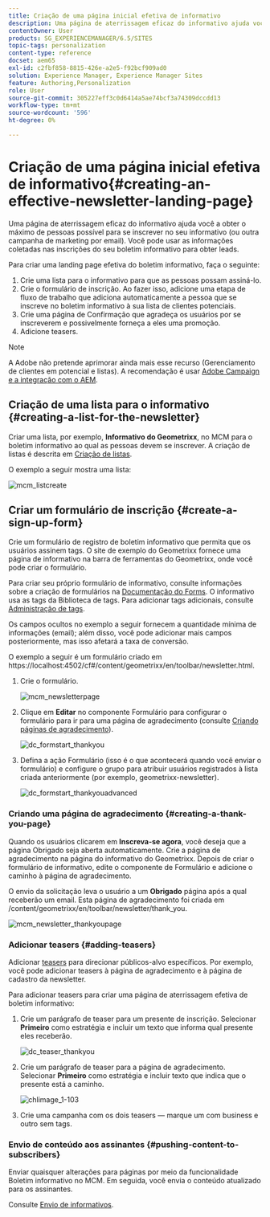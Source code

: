 ```yaml
---
title: Criação de uma página inicial efetiva de informativo
description: Uma página de aterrissagem eficaz do informativo ajuda você a obter o máximo de pessoas possível para se inscrever no seu informativo (ou outra campanha de marketing por email). Você pode usar as informações coletadas nas inscrições do seu boletim informativo para obter leads.
contentOwner: User
products: SG_EXPERIENCEMANAGER/6.5/SITES
topic-tags: personalization
content-type: reference
docset: aem65
exl-id: c2fbf858-8815-426e-a2e5-f92bcf909ad0
solution: Experience Manager, Experience Manager Sites
feature: Authoring,Personalization
role: User
source-git-commit: 305227eff3c0d6414a5ae74bcf3a74309dccdd13
workflow-type: tm+mt
source-wordcount: '596'
ht-degree: 0%

---
```


# Criação de uma página inicial efetiva de informativo{#creating-an-effective-newsletter-landing-page}

Uma página de aterrissagem eficaz do informativo ajuda você a obter o máximo de pessoas possível para se inscrever no seu informativo (ou outra campanha de marketing por email). Você pode usar as informações coletadas nas inscrições do seu boletim informativo para obter leads.

Para criar uma landing page efetiva do boletim informativo, faça o seguinte:

1. Crie uma lista para o informativo para que as pessoas possam assiná-lo.
1. Crie o formulário de inscrição. Ao fazer isso, adicione uma etapa de fluxo de trabalho que adiciona automaticamente a pessoa que se inscreve no boletim informativo à sua lista de clientes potenciais.
1. Crie uma página de Confirmação que agradeça os usuários por se inscreverem e possivelmente forneça a eles uma promoção.
1. Adicione teasers.

>[!NOTE]
>
>A Adobe não pretende aprimorar ainda mais esse recurso (Gerenciamento de clientes em potencial e listas).
>A recomendação é usar [Adobe Campaign e a integração com o AEM](/help/sites-administering/campaign.md).

## Criação de uma lista para o informativo {#creating-a-list-for-the-newsletter}

Criar uma lista, por exemplo, **Informativo do Geometrixx**, no MCM para o boletim informativo ao qual as pessoas devem se inscrever. A criação de listas é descrita em [Criação de listas](/help/sites-classic-ui-authoring/classic-personalization-campaigns.md#creatingnewlists).

O exemplo a seguir mostra uma lista:

![mcm_listcreate](assets/mcm_listcreate.png)

## Criar um formulário de inscrição {#create-a-sign-up-form}

Crie um formulário de registro de boletim informativo que permita que os usuários assinem tags. O site de exemplo do Geometrixx fornece uma página de informativo na barra de ferramentas do Geometrixx, onde você pode criar o formulário.

Para criar seu próprio formulário de informativo, consulte informações sobre a criação de formulários na [Documentação do Forms](/help/sites-authoring/default-components.md#form). O informativo usa as tags da Biblioteca de tags. Para adicionar tags adicionais, consulte [Administração de tags](/help/sites-authoring/tags.md#tagadministration).

Os campos ocultos no exemplo a seguir fornecem a quantidade mínima de informações (email); além disso, você pode adicionar mais campos posteriormente, mas isso afetará a taxa de conversão.

O exemplo a seguir é um formulário criado em https://localhost:4502/cf#/content/geometrixx/en/toolbar/newsletter.html.

1. Crie o formulário.

   ![mcm_newsletterpage](assets/mcm_newsletterpage.png)

1. Clique em **Editar** no componente Formulário para configurar o formulário para ir para uma página de agradecimento (consulte [Criando páginas de agradecimento](#creating-a-thank-you-page)).

   ![dc_formstart_thankyou](assets/dc_formstart_thankyou.png)

1. Defina a ação Formulário (isso é o que acontecerá quando você enviar o formulário) e configure o grupo para atribuir usuários registrados à lista criada anteriormente (por exemplo, geometrixx-newsletter).

   ![dc_formstart_thankyouadvanced](assets/dc_formstart_thankyouadvanced.png)

### Criando uma página de agradecimento {#creating-a-thank-you-page}

Quando os usuários clicarem em **Inscreva-se agora**, você deseja que a página Obrigado seja aberta automaticamente. Crie a página de agradecimento na página do informativo do Geometrixx. Depois de criar o formulário de informativo, edite o componente de Formulário e adicione o caminho à página de agradecimento.

O envio da solicitação leva o usuário a um **Obrigado** página após a qual receberão um email. Esta página de agradecimento foi criada em /content/geometrixx/en/toolbar/newsletter/thank_you.

![mcm_newsletter_thankyoupage](assets/mcm_newsletter_thankyoupage.png)

### Adicionar teasers {#adding-teasers}

Adicionar [teasers](/help/sites-classic-ui-authoring/classic-personalization-campaigns.md#teasers) para direcionar públicos-alvo específicos. Por exemplo, você pode adicionar teasers à página de agradecimento e à página de cadastro da newsletter.

Para adicionar teasers para criar uma página de aterrissagem efetiva de boletim informativo:

1. Crie um parágrafo de teaser para um presente de inscrição. Selecionar **Primeiro** como estratégia e incluir um texto que informa qual presente eles receberão.

   ![dc_teaser_thankyou](assets/dc_teaser_thankyou.png)

1. Crie um parágrafo de teaser para a página de agradecimento. Selecionar **Primeiro** como estratégia e incluir texto que indica que o presente está a caminho.

   ![chlimage_1-103](assets/chlimage_1-103.png)

1. Crie uma campanha com os dois teasers — marque um com business e outro sem tags.

### Envio de conteúdo aos assinantes {#pushing-content-to-subscribers}

Enviar quaisquer alterações para páginas por meio da funcionalidade Boletim informativo no MCM. Em seguida, você envia o conteúdo atualizado para os assinantes.

Consulte [Envio de informativos](/help/sites-classic-ui-authoring/classic-personalization-campaigns.md#newsletters).

